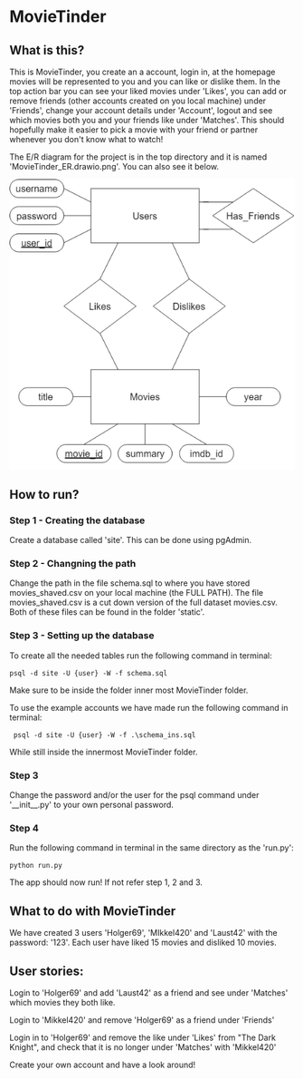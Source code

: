 # MovieTinder

## What is this?
This is MovieTinder, you create an a account, login in, at the homepage movies will be represented to you and you can like or dislike them. In the top action bar you can see your liked movies under 'Likes', you can add or remove friends (other accounts created on you local machine) under 'Friends', change your account details under 'Account', logout and see which movies both you and your friends like under 'Matches'. This should hopefully make it easier to pick a movie with your friend or partner whenever you don't know what to watch!

The E/R diagram for the project is in the top directory and it is named 'MovieTinder_ER.drawio.png'. You can also see it below.

![image](MovieTinder_ER.drawio.png)

## How to run?

### Step 1 - Creating the database
Create a database called 'site'. This can be done using pgAdmin. 

### Step 2 - Changning the path
Change the path in the file schema.sql to where you have stored movies_shaved.csv on your local machine (the FULL PATH). The file movies_shaved.csv is a cut down version of the full dataset movies.csv. Both of these files can be found in the folder 'static'. 

### Step 3 - Setting up the database
To create all the needed tables run the following command in terminal:
```
psql -d site -U {user} -W -f schema.sql
```
Make sure to be inside the folder inner most MovieTinder folder. 

To use the example accounts we have made run the following command in terminal:
```
 psql -d site -U {user} -W -f .\schema_ins.sql
 ```
 While still inside the innermost MovieTinder folder.

### Step 3
Change the password and/or the user for the psql command under '\_\_init\_\_.py' to your own personal password. 

### Step 4 
Run the following command in terminal in the same directory as the 'run.py':
```
python run.py
```
The app should now run! If not refer step 1, 2 and 3.

## What to do with MovieTinder
We have created 3 users 'Holger69', 'MIkkel420' and 'Laust42' with the password: '123'. Each user have liked 15 movies and disliked 10 movies. 

## User stories:
Login to 'Holger69' and add 'Laust42' as a friend and see under 'Matches' which movies they both like.

Login to 'Mikkel420' and remove 'Holger69' as a friend under 'Friends'

Login in to 'Holger69' and remove the like under 'Likes' from "The Dark Knight", and check that it is no longer under 'Matches' with 'Mikkel420'

Create your own account and have a look around!
